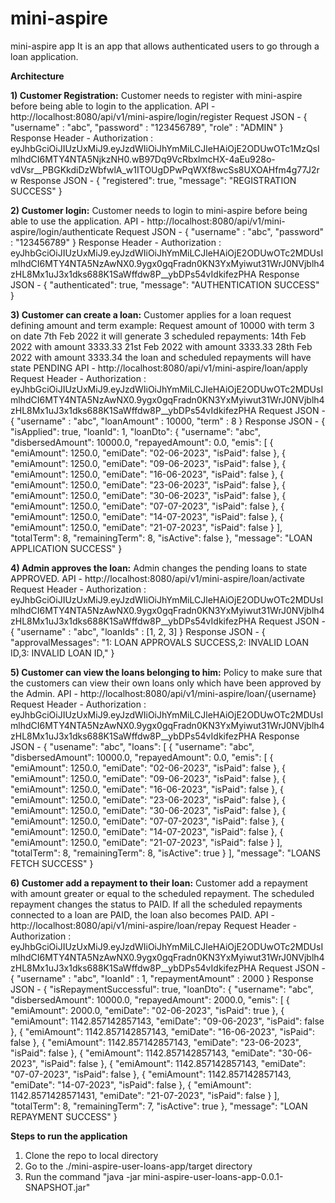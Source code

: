 # mini-aspire
mini-aspire app
It is an app that allows authenticated users to go through a loan application.

**Architecture**


**1) Customer Registration:**
Customer needs to register with mini-aspire before being able to login to the application.
API - http://localhost:8080/api/v1/mini-aspire/login/register
Request JSON - {
    "username" : "abc",
    "password" : "123456789",
    "role" : "ADMIN"
}
Response Header - Authorization : eyJhbGciOiJIUzUxMiJ9.eyJzdWIiOiJhYmMiLCJleHAiOjE2ODUwOTc1MzQsImlhdCI6MTY4NTA5NjkzNH0.wB97Dq9VcRbxlmcHX-4aEu928o-vdVsr__PBGKkdiDzWbfwlA_w1ITOUgDPwPqWXf8wcSs8UXOAHfm4g77J2rw
Response JSON - {
    "registered": true,
    "message": "REGISTRATION SUCCESS"
}

**2) Customer login:**
Customer needs to login to mini-aspire before being able to use the application.
API - http://localhost:8080/api/v1/mini-aspire/login/authenticate
Request JSON - {
    "username" : "abc",
    "password" : "123456789"
}
Response Header - Authorization : eyJhbGciOiJIUzUxMiJ9.eyJzdWIiOiJhYmMiLCJleHAiOjE2ODUwOTc2MDUsImlhdCI6MTY4NTA5NzAwNX0.9ygx0gqFradn0KN3YxMyiwut31WrJ0NVjblh4zHL8Mx1uJ3x1dks688K1SaWffdw8P__ybDPs54vIdkifezPHA
Response JSON - {
    "authenticated": true,
    "message": "AUTHENTICATION SUCCESS"
}

**3) Customer can create a loan:**
Customer applies for a loan request defining amount and term 
example:
  Request amount of 10000 with term 3 on date 7th Feb 2022
  it will generate 3 scheduled repayments:
  14th Feb 2022 with amount 3333.33
  21st Feb 2022 with amount 3333.33
  28th Feb 2022 with amount 3333.34
the loan and scheduled repayments will have state PENDING
API - http://localhost:8080/api/v1/mini-aspire/loan/apply
Request Header - Authorization : eyJhbGciOiJIUzUxMiJ9.eyJzdWIiOiJhYmMiLCJleHAiOjE2ODUwOTc2MDUsImlhdCI6MTY4NTA5NzAwNX0.9ygx0gqFradn0KN3YxMyiwut31WrJ0NVjblh4zHL8Mx1uJ3x1dks688K1SaWffdw8P__ybDPs54vIdkifezPHA
Request JSON - {
    "username" : "abc",
    "loanAmount" : 10000,
    "term" : 8
}
Response JSON - {
    "isApplied": true,
    "loanId": 1,
    "loanDto": {
        "username": "abc",
        "disbersedAmount": 10000.0,
        "repayedAmount": 0.0,
        "emis": [
            {
                "emiAmount": 1250.0,
                "emiDate": "02-06-2023",
                "isPaid": false
            },
            {
                "emiAmount": 1250.0,
                "emiDate": "09-06-2023",
                "isPaid": false
            },
            {
                "emiAmount": 1250.0,
                "emiDate": "16-06-2023",
                "isPaid": false
            },
            {
                "emiAmount": 1250.0,
                "emiDate": "23-06-2023",
                "isPaid": false
            },
            {
                "emiAmount": 1250.0,
                "emiDate": "30-06-2023",
                "isPaid": false
            },
            {
                "emiAmount": 1250.0,
                "emiDate": "07-07-2023",
                "isPaid": false
            },
            {
                "emiAmount": 1250.0,
                "emiDate": "14-07-2023",
                "isPaid": false
            },
            {
                "emiAmount": 1250.0,
                "emiDate": "21-07-2023",
                "isPaid": false
            }
        ],
        "totalTerm": 8,
        "remainingTerm": 8,
        "isActive": false
    },
    "message": "LOAN APPLICATION SUCCESS"
}

**4) Admin approves the loan:**
Admin changes the pending loans to state APPROVED.
API - http://localhost:8080/api/v1/mini-aspire/loan/activate
Request Header - Authorization : eyJhbGciOiJIUzUxMiJ9.eyJzdWIiOiJhYmMiLCJleHAiOjE2ODUwOTc2MDUsImlhdCI6MTY4NTA5NzAwNX0.9ygx0gqFradn0KN3YxMyiwut31WrJ0NVjblh4zHL8Mx1uJ3x1dks688K1SaWffdw8P__ybDPs54vIdkifezPHA
Request JSON - {
    "username" : "abc",
    "loanIds" : [1, 2, 3]
}
Response JSON - {
    "approvalMessages": "1: LOAN APPROVALS SUCCESS,2: INVALID LOAN ID,3: INVALID LOAN ID,"
}

**5) Customer can view the loans belonging to him:**
Policy to make sure that the customers can view their own loans only which have been approved by the Admin.
API - http://localhost:8080/api/v1/mini-aspire/loan/{username}
Request Header - Authorization : eyJhbGciOiJIUzUxMiJ9.eyJzdWIiOiJhYmMiLCJleHAiOjE2ODUwOTc2MDUsImlhdCI6MTY4NTA5NzAwNX0.9ygx0gqFradn0KN3YxMyiwut31WrJ0NVjblh4zHL8Mx1uJ3x1dks688K1SaWffdw8P__ybDPs54vIdkifezPHA
Response JSON - {
    "usename": "abc",
    "loans": [
        {
            "username": "abc",
            "disbersedAmount": 10000.0,
            "repayedAmount": 0.0,
            "emis": [
                {
                    "emiAmount": 1250.0,
                    "emiDate": "02-06-2023",
                    "isPaid": false
                },
                {
                    "emiAmount": 1250.0,
                    "emiDate": "09-06-2023",
                    "isPaid": false
                },
                {
                    "emiAmount": 1250.0,
                    "emiDate": "16-06-2023",
                    "isPaid": false
                },
                {
                    "emiAmount": 1250.0,
                    "emiDate": "23-06-2023",
                    "isPaid": false
                },
                {
                    "emiAmount": 1250.0,
                    "emiDate": "30-06-2023",
                    "isPaid": false
                },
                {
                    "emiAmount": 1250.0,
                    "emiDate": "07-07-2023",
                    "isPaid": false
                },
                {
                    "emiAmount": 1250.0,
                    "emiDate": "14-07-2023",
                    "isPaid": false
                },
                {
                    "emiAmount": 1250.0,
                    "emiDate": "21-07-2023",
                    "isPaid": false
                }
            ],
            "totalTerm": 8,
            "remainingTerm": 8,
            "isActive": true
        }
    ],
    "message": "LOANS FETCH SUCCESS"
}

**6) Customer add a repayment to their loan:**
Customer add a repayment with amount greater or equal to the scheduled repayment. The scheduled repayment changes the status to PAID.
If all the scheduled repayments connected to a loan are PAID, the loan also becomes PAID.
API - http://localhost:8080/api/v1/mini-aspire/loan/repay
Request Header - Authorization : eyJhbGciOiJIUzUxMiJ9.eyJzdWIiOiJhYmMiLCJleHAiOjE2ODUwOTc2MDUsImlhdCI6MTY4NTA5NzAwNX0.9ygx0gqFradn0KN3YxMyiwut31WrJ0NVjblh4zHL8Mx1uJ3x1dks688K1SaWffdw8P__ybDPs54vIdkifezPHA
Request JSON - {
    "username" : "abc",
    "loanId" : 1,
    "repaymentAmount" : 2000
}
Response JSON - {
    "isRepaymentSuccessful": true,
    "loanDto": {
        "username": "abc",
        "disbersedAmount": 10000.0,
        "repayedAmount": 2000.0,
        "emis": [
            {
                "emiAmount": 2000.0,
                "emiDate": "02-06-2023",
                "isPaid": true
            },
            {
                "emiAmount": 1142.857142857143,
                "emiDate": "09-06-2023",
                "isPaid": false
            },
            {
                "emiAmount": 1142.857142857143,
                "emiDate": "16-06-2023",
                "isPaid": false
            },
            {
                "emiAmount": 1142.857142857143,
                "emiDate": "23-06-2023",
                "isPaid": false
            },
            {
                "emiAmount": 1142.857142857143,
                "emiDate": "30-06-2023",
                "isPaid": false
            },
            {
                "emiAmount": 1142.857142857143,
                "emiDate": "07-07-2023",
                "isPaid": false
            },
            {
                "emiAmount": 1142.857142857143,
                "emiDate": "14-07-2023",
                "isPaid": false
            },
            {
                "emiAmount": 1142.8571428571431,
                "emiDate": "21-07-2023",
                "isPaid": false
            }
        ],
        "totalTerm": 8,
        "remainingTerm": 7,
        "isActive": true
    },
    "message": "LOAN REPAYMENT SUCCESS"
}


**Steps to run the application**
1) Clone the repo to local directory
2) Go to the ./mini-aspire-user-loans-app/target directory
3) Run the command "java -jar mini-aspire-user-loans-app-0.0.1-SNAPSHOT.jar" 
